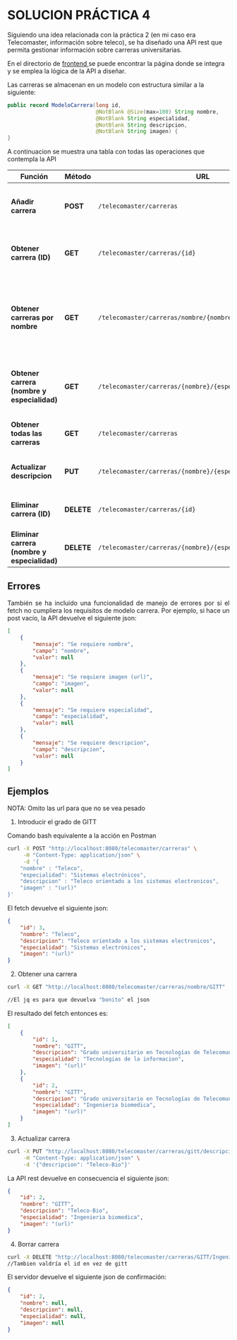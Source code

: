 # SOLUCION PRÁCTICA 4
Siguiendo una idea relacionada con la práctica 2 (en mi caso era Telecomaster, información sobre teleco), se ha diseñado una API rest que permita gestionar información sobre carreras universitarias.

En el directorio de <a href="./frontend/"> frontend </a> se puede encontrar la página donde se integra y se emplea la lógica de la API a diseñar.

Las carreras se almacenan en un modelo con estructura similar a la siguiente:
```java
public record ModeloCarrera(long id,
                            @NotBlank @Size(max=100) String nombre,
                            @NotBlank String especialidad,
                            @NotBlank String descripcion,
                            @NotBlank String imagen) {
}
```

A continuacion se muestra una tabla con todas las operaciones que contempla la API

<div align="center">

| **Función**                     | **Método** | **URL**                                      | **Descripción**                                               |
|----------------------------------|-----------|----------------------------------------------|---------------------------------------------------------------|
| **Añadir carrera**               | **POST**  | `/telecomaster/carreras`                            | Crea una nueva carrera, deberá cumplir las restriciones de ModeloCarrera |
| **Obtener carrera (ID)**              | **GET**   | `/telecomaster/carreras/{id}`         | Devuelve la información de una carrera específica según índice          |
| **Obtener carreras por nombre**              | **GET**   | `/telecomaster/carreras/nombre/{nombre}`         | Devuelve la información de todas las carreras que tengan el mismo nombre (tendrá diferentes especialidades)         |
| **Obtener carrera (nombre y especialidad)**              | **GET**   | `/telecomaster/carreras/{nombre}/{especialidad}`         | Devuelve la información de una carrera específica según nombre y especialidad         |
| **Obtener todas las carreras**   | **GET**   | `/telecomaster/carreras`                    | Devuelve la lista de todas las carreras disponibles          |
| **Actualizar descripcion**          | **PUT**   | `/telecomaster/carreras/{nombre}/{especialidad}/descripcion`     | Actualiza la descripcion de una carrera en específico   |
| **Eliminar carrera (ID)**          | **DELETE**   | `/telecomaster/carreras/{id}`     | Elimina una carrera bien buscándola por id   |
| **Eliminar carrera (nombre y especialidad)**          | **DELETE**   | `/telecomaster/carreras/{nombre}/{especialidad}`     | Elimina una carrera por nombre y especialidad   |

</div>

## Errores

<p align="justify">
También se ha incluido una funcionalidad de manejo de errores por si el fetch no cumpliera los requisitos de modelo carrera.
Por ejemplo, si hace un post vacío, la API devuelve el siguiente json:
</p>

``` json
[
    {
        "mensaje": "Se requiere nombre",
        "campo": "nombre",
        "valor": null
    },
    {
        "mensaje": "Se requiere imagen (url)",
        "campo": "imagen",
        "valor": null
    },
    {
        "mensaje": "Se requiere especialidad",
        "campo": "especialidad",
        "valor": null
    },
    {
        "mensaje": "Se requiere descripcion",
        "campo": "descripcion",
        "valor": null
    }
]
```


## Ejemplos
NOTA: Omito las url para que no se vea pesado

1. Introducir el grado de GITT

Comando bash equivalente a la acción en Postman
```sh
curl -X POST "http://localhost:8080/telecomaster/carreras" \
     -H "Content-Type: application/json" \
     -d '{
    "nombre" : "Teleco",
    "especialidad": "Sistemas electrónicos",
    "descripcion" : "Teleco orientado a los sistemas electronicos",
    "imagen" : "(url)"
}'
```
El fetch devuelve el siguiente json:
```json
{
    "id": 3,
    "nombre": "Teleco",
    "descripcion": "Teleco orientado a los sistemas electronicos",
    "especialidad": "Sistemas electrónicos",
    "imagen": "(url)"
}
```
2. Obtener una carrera 

```sh
curl -X GET "http://localhost:8080/telecomaster/carreras/nombre/GITT" | jq

//El jq es para que devuelva "bonito" el json
```
El resultado del fetch entonces es:

```json
[
    {
        "id": 1,
        "nombre": "GITT",
        "descripcion": "Grado universitario en Tecnologías de Telecomunicacion",
        "especialidad": "Tecnologias de la informacion",
        "imagen": "(url)"
    },
    {
        "id": 2,
        "nombre": "GITT",
        "descripcion": "Grado universitario en Tecnologías de Telecomunicacion",
        "especialidad": "Ingenieria biomedica",
        "imagen": "(url)"
    }
]
```
3. Actualizar carrera
```sh
curl -X PUT "http://localhost:8080/telecomaster/carreras/gitt/descripcion" \
     -H "Content-Type: application/json" \
     -d '{"descripcion": "Teleco-Bio"}'
```
La API rest devuelve en consecuencia el siguiente json:
```json
{
    "id": 2,
    "nombre": "GITT",
    "descripcion": "Teleco-Bio",
    "especialidad": "Ingenieria biomedica",
    "imagen": "(url)"
}
```
4. Borrar carrera
```sh
curl -X DELETE "http://localhost:8080/telecomaster/carreras/GITT/Ingenieria biomedica" 
//Tambien valdría el id en vez de gitt
```
El servidor devuelve el siguiente json de confirmación:
```json
{
    "id": 2,
    "nombre": null,
    "descripcion": null,
    "especialidad": null,
    "imagen": null
}
```

